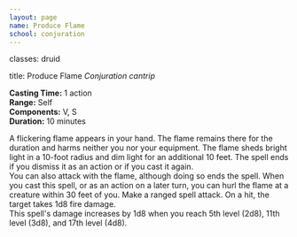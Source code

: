 ```yaml
---
layout: page
name: Produce Flame
school: conjuration
---
```

classes: druid

title: Produce Flame 
_Conjuration cantrip_ 

**Casting Time:** 1 action    
**Range:** Self    
**Components:** V, S    
**Duration:** 10 minutes 

A flickering flame appears in your hand. The flame remains there for the duration and harms neither you nor your equipment. The flame sheds bright light in a 10-foot radius and dim light for an additional 10 feet. The spell ends if you dismiss it as an action or if you cast it again.    
You can also attack with the flame, although doing so ends the spell. When you cast this spell, or as an action on a later turn, you can hurl the flame at a creature within 30 feet of you. Make a ranged spell attack. On a hit, the target takes 1d8 fire damage.    
This spell's damage increases by 1d8 when you reach 5th level (2d8), 11th level (3d8), and 17th level (4d8). 
